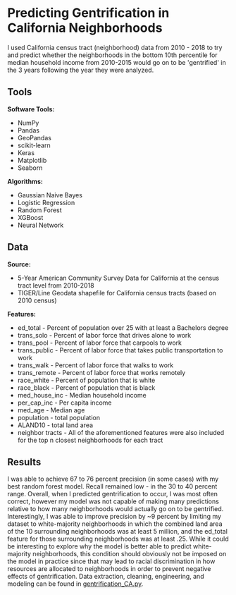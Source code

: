 # Predicting Gentrification in California Neighborhoods

I used California census tract (neighborhood) data from 2010 - 2018 to try and predict whether the neighborhoods in the bottom 10th percentile for median household income from 2010-2015 would go on to be 'gentrified' in the 3 years following the year they were analyzed.

## Tools

**Software Tools:**
* NumPy
* Pandas
* GeoPandas
* scikit-learn
* Keras
* Matplotlib
* Seaborn

**Algorithms:**
* Gaussian Naive Bayes
* Logistic Regression
* Random Forest
* XGBoost
* Neural Network

## Data

**Source:**
* 5-Year American Community Survey Data for California at the census tract level from 2010-2018
* TIGER/Line Geodata shapefile for California census tracts (based on 2010 census)

**Features:**
* ed_total - Percent of population over 25 with at least a Bachelors degree
* trans_solo - Percent of labor force that drives alone to work
* trans_pool - Percent of labor force that carpools to work
* trans_public - Percent of labor force that takes public transportation to work
* trans_walk - Percent of labor force that walks to work
* trans_remote - Percent of labor force that works remotely
* race_white - Percent of population that is white
* race_black - Percent of population that is black
* med_house_inc - Median household income
* per_cap_inc - Per capita income
* med_age - Median age
* population - total population
* ALAND10 - total land area
* neighbor tracts - All of the aforementioned features were also included for the top n closest neighborhoods for each tract

## Results

I was able to achieve 67 to 76 percent precision (in some cases) with my best random forest model. Recall remained low - in the 30 to 40 percent range. Overall, when I predicted gentrification to occur, I was most often correct, however my model was not capable of making many predictions relative to how many neighborhoods would actually go on to be gentrified. Interestingly, I was able to improve precision by ~9 percent by limiting my dataset to white-majority neighborhoods in which the combined land area of the 10 surrounding neighborhoods was at least 5 million, and the ed_total feature for those surrounding neighborhoods was at least .25. While it could be interesting to explore why the model is better able to predict white-majority neighborhoods, this condition should obviously not be imposed on the model in practice since that may lead to racial discrimination in how resources are allocated to neighborhoods in order to prevent negative effects of gentrification. Data extraction, cleaning, engineering, and modeling can be found in [gentrification_CA.py](https://github.com/masonellard/sat-gentrification/blob/main/gentrification_CA.py).
